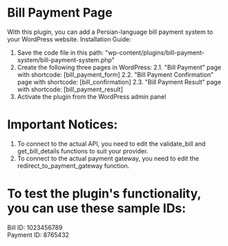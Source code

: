 # Bill Payment Page
With this plugin, you can add a Persian-language bill payment system to your WordPress website.
Installation Guide:
1. Save the code file in this path: "wp-content/plugins/bill-payment-system/bill-payment-system.php"
2. Create the following three pages in WordPress:
    2.1. "Bill Payment" page with shortcode: [bill_payment_form]
    2.2. "Bill Payment Confirmation" page with shortcode: [bill_confirmation]
    2.3. "Bill Payment Result" page with shortcode: [bill_payment_result]
3. Activate the plugin from the WordPress admin panel

# Important Notices: 
1. To connect to the actual API, you need to edit the validate_bill and get_bill_details functions to suit your provider.
2. To connect to the actual payment gateway, you need to edit the redirect_to_payment_gateway function.

# To test the plugin's functionality, you can use these sample IDs:
Bill ID: 1023456789<br>
Payment ID: 8765432
